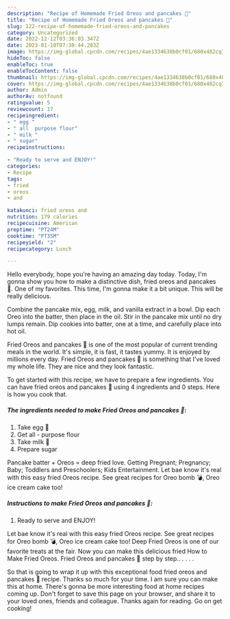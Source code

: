 ```yaml
---
description: "Recipe of Homemade Fried Oreos and pancakes 🥞"
title: "Recipe of Homemade Fried Oreos and pancakes 🥞"
slug: 122-recipe-of-homemade-fried-oreos-and-pancakes
category: Uncategorized
date: 2022-12-12T03:36:03.347Z
date: 2023-01-10T07:30:44.283Z
image: https://img-global.cpcdn.com/recipes/4ae1334638b0cf01/680x482cq70/fried-oreos-and-pancakes-recipe-main-photo.jpg
hideToc: false
enableToc: true
enableTocContent: false
thumbnail: https://img-global.cpcdn.com/recipes/4ae1334638b0cf01/680x482cq70/fried-oreos-and-pancakes-recipe-main-photo.jpg
cover: https://img-global.cpcdn.com/recipes/4ae1334638b0cf01/680x482cq70/fried-oreos-and-pancakes-recipe-main-photo.jpg
author: Admin
authorAv: notfound
ratingvalue: 5
reviewcount: 17
recipeingredient:
- " egg "
- " all  purpose flour"
- " milk "
- " sugar"
recipeinstructions:

- "Ready to serve and ENJOY!"
categories:
- Recipe
tags:
- fried
- oreos
- and

katakunci: fried oreos and 
nutrition: 179 calories
recipecuisine: American
preptime: "PT24M"
cooktime: "PT35M"
recipeyield: "2"
recipecategory: Lunch

---
```



Hello everybody, hope you're having an amazing day today. Today, I'm gonna show you how to make a distinctive dish, fried oreos and pancakes 🥞. One of my favorites. This time, I'm gonna make it a bit unique. This will be really delicious.

Combine the pancake mix, egg, milk, and vanilla extract in a bowl. Dip each Oreo into the batter, then place in the oil. Stir in the pancake mix until no dry lumps remain. Dip cookies into batter, one at a time, and carefully place into hot oil.

Fried Oreos and pancakes 🥞 is one of the most popular of current trending meals in the world. It's simple, it is fast, it tastes yummy. It is enjoyed by millions every day. Fried Oreos and pancakes 🥞 is something that I've loved my whole life. They are nice and they look fantastic.


To get started with this recipe, we have to prepare a few ingredients. You can have fried oreos and pancakes 🥞 using 4 ingredients and 0 steps. Here is how you cook that.

<!--inarticleads1-->

##### The ingredients needed to make Fried Oreos and pancakes 🥞:

1. Take  egg 🥚
1. Get  all - purpose flour
1. Take  milk 🥛
1. Prepare  sugar


Pancake batter + Oreos = deep fried love. Getting Pregnant; Pregnancy; Baby; Toddlers and Preschoolers; Kids Entertainment. Let bae know it&#39;s real with this easy fried Oreos recipe. See great recipes for Oreo bomb 💣, Oreo ice cream cake too! 

<!--inarticleads2-->

##### Instructions to make Fried Oreos and pancakes 🥞:


1. Ready to serve and ENJOY!

Let bae know it&#39;s real with this easy fried Oreos recipe. See great recipes for Oreo bomb 💣, Oreo ice cream cake too! Deep Fried Oreos is one of our favorite treats at the fair. Now you can make this delicious fried How to Make Fried Oreos. Fried Oreos and pancakes 🥞 step by step.. . . . . 

So that is going to wrap it up with this exceptional food fried oreos and pancakes 🥞 recipe. Thanks so much for your time. I am sure you can make this at home. There's gonna be more interesting food at home recipes coming up. Don't forget to save this page on your browser, and share it to your loved ones, friends and colleague. Thanks again for reading. Go on get cooking!
